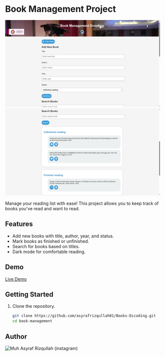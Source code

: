 # Book Management Project

![Book Management](asset/img/1.jpg)
![Books Dicoding](asset/img/2.jpg)

Manage your reading list with ease! This project allows you to keep track of books you've read and want to read.

## Features

- Add new books with title, author, year, and status.
- Mark books as finished or unfinished.
- Search for books based on titles.
- Dark mode for comfortable reading.

## Demo

[Live Demo]([link-to-your-live-demo](https://asyrafrizqullah01.github.io/Books-Dicoding/))

## Getting Started

1. Clone the repository.
   ```bash
   git clone https://github.com/asyrafrizqullah01/Books-Dicoding.git
   cd book-management

## Author

![Muh Asyraf Rizqullah (instagram)](https://www.instagram.com/asyraf.rizqullah/?hl=en)
